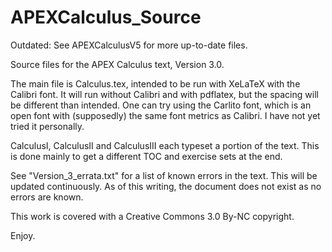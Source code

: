 APEXCalculus_Source
===================

Outdated: See APEXCalculusV5 for more up-to-date files.

Source files for the APEX Calculus text, Version 3.0.

The main file is Calculus.tex, intended to be run with XeLaTeX with the Calibri font. 
It will run without Calibri and with pdflatex, but the spacing will be different than intended. One can try using the Carlito font, which is an open font with (supposedly) the same font metrics as Calibri. I have not yet tried it personally.

CalculusI, CalculusII and CalculusIII each typeset a portion of the text. This is done mainly to get a different
TOC and exercise sets at the end. 

See "Version_3_errata.txt" for a list of known errors in the text. This will be updated continuously. As of this writing, the document does not exist as no errors are known.

This work is covered with a Creative Commons 3.0 By-NC copyright.

Enjoy.
